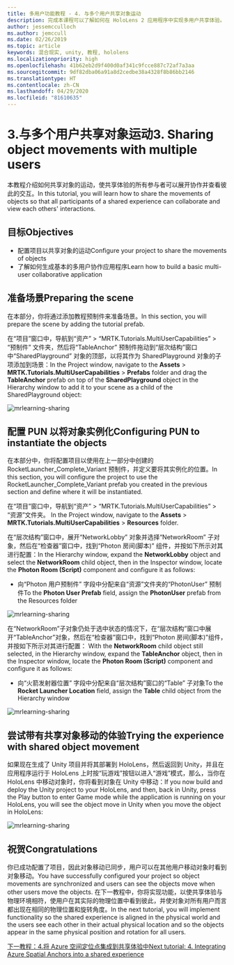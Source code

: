 ```yaml
---
title: 多用户功能教程 - 4. 与多个用户共享对象运动
description: 完成本课程可以了解如何在 HoloLens 2 应用程序中实现多用户共享体验。
author: jessemcculloch
ms.author: jemccull
ms.date: 02/26/2019
ms.topic: article
keywords: 混合现实, unity, 教程, hololens
ms.localizationpriority: high
ms.openlocfilehash: 41b62eb2d9f400d0af341c9fcce887c72af7a3aa
ms.sourcegitcommit: 9df82dba06a91a8d2cedbe38a4328f8b86bb2146
ms.translationtype: HT
ms.contentlocale: zh-CN
ms.lasthandoff: 04/29/2020
ms.locfileid: "81610635"
---
```

# <a name="3-sharing-object-movements-with-multiple-users"></a><span data-ttu-id="1c45d-105">3.与多个用户共享对象运动</span><span class="sxs-lookup"><span data-stu-id="1c45d-105">3. Sharing object movements with multiple users</span></span>

<span data-ttu-id="1c45d-106">本教程介绍如何共享对象的运动，使共享体验的所有参与者可以展开协作并查看彼此的交互。</span><span class="sxs-lookup"><span data-stu-id="1c45d-106">In this tutorial, you will learn how to share the movements of objects so that all participants of a shared experience can collaborate and view each others' interactions.</span></span>

## <a name="objectives"></a><span data-ttu-id="1c45d-107">目标</span><span class="sxs-lookup"><span data-stu-id="1c45d-107">Objectives</span></span>

* <span data-ttu-id="1c45d-108">配置项目以共享对象的运动</span><span class="sxs-lookup"><span data-stu-id="1c45d-108">Configure your project to share the movements of objects</span></span>
* <span data-ttu-id="1c45d-109">了解如何生成基本的多用户协作应用程序</span><span class="sxs-lookup"><span data-stu-id="1c45d-109">Learn how to build a basic multi-user collaborative application</span></span>

## <a name="preparing-the-scene"></a><span data-ttu-id="1c45d-110">准备场景</span><span class="sxs-lookup"><span data-stu-id="1c45d-110">Preparing the scene</span></span>

<span data-ttu-id="1c45d-111">在本部分，你将通过添加教程预制件来准备场景。</span><span class="sxs-lookup"><span data-stu-id="1c45d-111">In this section, you will prepare the scene by adding the tutorial prefab.</span></span>

<span data-ttu-id="1c45d-112">在“项目”窗口中，导航到“资产”   > “MRTK.Tutorials.MultiUserCapabilities”   > “预制件”  文件夹，然后将“TableAnchor”  预制件拖动到“层次结构”窗口中“SharedPlayground”  对象的顶部，以将其作为 SharedPlayground 对象的子项添加到场景：</span><span class="sxs-lookup"><span data-stu-id="1c45d-112">In the Project window, navigate to the **Assets** > **MRTK.Tutorials.MultiUserCapabilities** > **Prefabs** folder and drag the **TableAnchor** prefab on top of the **SharedPlayground** object in the Hierarchy window to add it to your scene as a child of the SharedPlayground object:</span></span>

![mrlearning-sharing](images/mrlearning-sharing/tutorial3-section1-step1-1.png)

## <a name="configuring-pun-to-instantiate-the-objects"></a><span data-ttu-id="1c45d-114">配置 PUN 以将对象实例化</span><span class="sxs-lookup"><span data-stu-id="1c45d-114">Configuring PUN to instantiate the objects</span></span>

<span data-ttu-id="1c45d-115">在本部分中，你将配置项目以使用在上一部分中创建的 RocketLauncher_Complete_Variant 预制件，并定义要将其实例化的位置。</span><span class="sxs-lookup"><span data-stu-id="1c45d-115">In this section, you will configure the project to use the RocketLauncher_Complete_Variant prefab you created in the previous section and define where it will be instantiated.</span></span>

<span data-ttu-id="1c45d-116">在“项目”窗口中，导航到“资产” > “MRTK.Tutorials.MultiUserCapabilities” > “资源”文件夹。   </span><span class="sxs-lookup"><span data-stu-id="1c45d-116">In the Project window, navigate to the **Assets** > **MRTK.Tutorials.MultiUserCapabilities** > **Resources** folder.</span></span>

<span data-ttu-id="1c45d-117">在“层次结构”窗口中，展开“NetworkLobby”  对象并选择“NetworkRoom”  子对象，然后在“检查器”窗口中，找到“Photon 房间(脚本)”  组件，并按如下所示对其进行配置：</span><span class="sxs-lookup"><span data-stu-id="1c45d-117">In the Hierarchy window, expand the **NetworkLobby** object and select the **NetworkRoom** child object, then in the Inspector window, locate the **Photon Room (Script)** component and configure it as follows:</span></span>

* <span data-ttu-id="1c45d-118">向“Photon 用户预制件”  字段中分配来自“资源”文件夹的“PhotonUser”  预制件</span><span class="sxs-lookup"><span data-stu-id="1c45d-118">To the **Photon User Prefab** field, assign the **PhotonUser** prefab from the Resources folder</span></span>

![mrlearning-sharing](images/mrlearning-sharing/tutorial3-section2-step1-1.png)

<span data-ttu-id="1c45d-120">在“NetworkRoom”子对象仍处于选中状态的情况下，在“层次结构”窗口中展开“TableAnchor”对象，然后在“检查器”窗口中，找到“Photon 房间(脚本)”组件，并按如下所示对其进行配置：   </span><span class="sxs-lookup"><span data-stu-id="1c45d-120">With the **NetworkRoom** child object still selected, in the Hierarchy window, expand the **TableAnchor** object, then in the Inspector window, locate the **Photon Room (Script)** component and configure it as follows:</span></span>

* <span data-ttu-id="1c45d-121">向“火箭发射器位置”  字段中分配来自“层次结构”窗口的“Table”  子对象</span><span class="sxs-lookup"><span data-stu-id="1c45d-121">To the **Rocket Launcher Location** field, assign the **Table** child object from the Hierarchy window</span></span>

![mrlearning-sharing](images/mrlearning-sharing/tutorial3-section2-step1-2.png)

## <a name="trying-the-experience-with-shared-object-movement"></a><span data-ttu-id="1c45d-123">尝试带有共享对象移动的体验</span><span class="sxs-lookup"><span data-stu-id="1c45d-123">Trying the experience with shared object movement</span></span>

<span data-ttu-id="1c45d-124">如果现在生成了 Unity 项目并将其部署到 HoloLens，然后返回到 Unity，并且在应用程序运行于 HoloLens 上时按“玩游戏”按钮以进入“游戏”模式，那么，当你在 HoloLens 中移动对象时，你将看到对象在 Unity 中移动：</span><span class="sxs-lookup"><span data-stu-id="1c45d-124">If you now build and deploy the Unity project to your HoloLens, and then, back in Unity, press the Play button to enter Game mode while the application is running on your HoloLens, you will see the object move in Unity when you move the object in HoloLens:</span></span>

![mrlearning-sharing](images/mrlearning-sharing/tutorial3-section3-step1-1.gif)

## <a name="congratulations"></a><span data-ttu-id="1c45d-126">祝贺</span><span class="sxs-lookup"><span data-stu-id="1c45d-126">Congratulations</span></span>

<span data-ttu-id="1c45d-127">你已成功配置了项目，因此对象移动已同步，用户可以在其他用户移动对象时看到对象移动。</span><span class="sxs-lookup"><span data-stu-id="1c45d-127">You have successfully configured your project so object movements are synchronized and users can see the objects move when other users move the objects.</span></span> <span data-ttu-id="1c45d-128">在下一教程中，你将实现功能，以使共享体验与物理环境相符，使用户在其实际的物理位置中看到彼此，并使对象对所有用户而言都出现在相同的物理位置和旋转角度。</span><span class="sxs-lookup"><span data-stu-id="1c45d-128">In the next tutorial, you will implement functionality so the shared experience is aligned in the physical world and the users see each other in their actual physical location and so the objects appear in the same physical position and rotation for all users.</span></span>

<span data-ttu-id="1c45d-129">[下一教程：4.将 Azure 空间定位点集成到共享体验中](mrlearning-sharing(photon)-ch4.md)</span><span class="sxs-lookup"><span data-stu-id="1c45d-129">[Next tutorial: 4. Integrating Azure Spatial Anchors into a shared experience](mrlearning-sharing(photon)-ch4.md)</span></span>
